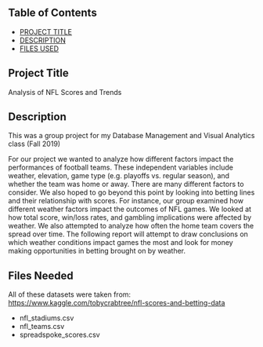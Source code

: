 ## Table of Contents

- [PROJECT TITLE](#Project-Title)
- [DESCRIPTION](#Description)
- [FILES USED](#files-used)

## Project Title

Analysis of NFL Scores and Trends

## Description

This was a group project for my Database Management and Visual Analytics class (Fall 2019)

For our project we wanted to analyze how different factors impact the performances of football teams. These independent variables include weather, elevation, game type (e.g. playoffs vs. regular season), and whether the team was home or away. There are many different factors to consider. We also hoped to go beyond this point by looking into betting lines and their relationship with scores. For instance, our group examined how different weather factors impact the outcomes of NFL games. We looked at how total score, win/loss rates, and gambling implications were affected by weather. We also attempted to analyze how often the home team covers the spread over time. The following report will attempt to draw conclusions on which weather conditions impact games the most and look for money making opportunities in betting brought on by weather. 

## Files Needed

All of these datasets were taken from: https://www.kaggle.com/tobycrabtree/nfl-scores-and-betting-data
- nfl_stadiums.csv
- nfl_teams.csv
- spreadspoke_scores.csv
